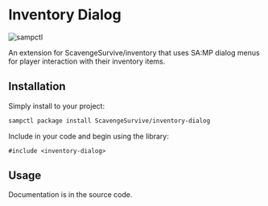 # Inventory Dialog

![sampctl](https://shields.southcla.ws/badge/sampctl-inventory--dialog-2f2f2f.svg?style=for-the-badge)

An extension for ScavengeSurvive/inventory that uses SA:MP dialog menus for player interaction with their inventory items.

## Installation

Simply install to your project:

```bash
sampctl package install ScavengeSurvive/inventory-dialog
```

Include in your code and begin using the library:

```pawn
#include <inventory-dialog>
```

## Usage

Documentation is in the source code.
